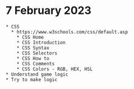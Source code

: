 # 7 February 2023
    * CSS
      * https://www.w3schools.com/css/default.asp
        * CSS Home
        * CSS Introduction
        * CSS Syntax
        * CSS Selectors
        * CSS How to
        * CSS Comments
        * CSS Colors - RGB, HEX, HSL
    * Understand game logic 
    * Try to make logic